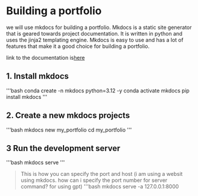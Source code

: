 # Building a portfolio

we will use mkdocs for building a portfolio. Mkdocs is a static site generator that is geared towards project documentation. It is written in python and uses the jinja2 templating engine. Mkdocs is easy to use and has a lot of features that make it a good choice for building a portfolio.

link to the documentation is[here](http://www.mkdocs.org/getting-started/)

## 1. Install mkdocs
'''bash 
conda create -n mkdocs python=3.12 -y
conda activate mkdocs
pip install mkdocs
'''

## 2. Create a new mkdocs projects
'''bash
mkdocs new my_portfolio
cd my_portfolio
'''

## 3 Run the development server 
'''bash
mkdocs serve
'''

> This is how you can specify the port and host
> (i am using a websit using mkdocs. how can i specify the port number for server command? for using gpt)
'''bash
mkdocs serve -a 127.0.0.1:8000





